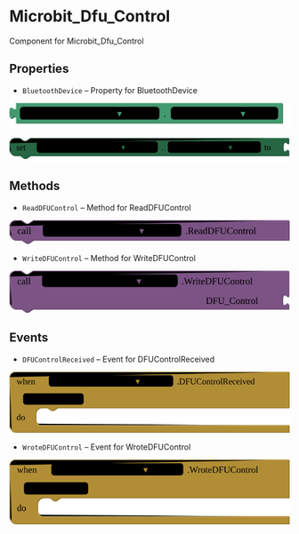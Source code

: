 # Microbit\_Dfu\_Control

Component for Microbit_Dfu_Control

## Properties

+ <a name="BluetoothDevice"></a>`BluetoothDevice` – Property for BluetoothDevice


![get Microbit_Dfu_Control1 BluetoothDevice ](blocks/Microbit_Dfu_Control.BluetoothDevice_getter.svg)


![set Microbit_Dfu_Control1 BluetoothDevice  to](blocks/Microbit_Dfu_Control.BluetoothDevice_setter.svg)

## Methods

+ <a name="ReadDFUControl"></a>`ReadDFUControl` – Method for ReadDFUControl

![call Microbit_Dfu_Control1 ReadDFUControl](blocks/Microbit_Dfu_Control.ReadDFUControl.svg)

+ <a name="WriteDFUControl"></a>`WriteDFUControl` – Method for WriteDFUControl

![call Microbit_Dfu_Control1 WriteDFUControlDFU_Control](blocks/Microbit_Dfu_Control.WriteDFUControl.svg)

## Events

+ <a name="DFUControlReceived"></a>`DFUControlReceived` – Event for DFUControlReceived

![when Microbit_Dfu_Control1 DFUControlReceived dfu_control do](blocks/Microbit_Dfu_Control.DFUControlReceived.svg)

+ <a name="WroteDFUControl"></a>`WroteDFUControl` – Event for WroteDFUControl

![when Microbit_Dfu_Control1 WroteDFUControl dfu_control do](blocks/Microbit_Dfu_Control.WroteDFUControl.svg)


